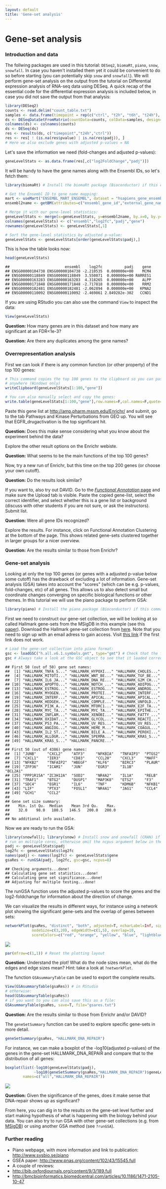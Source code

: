 ```yaml
---		
layout: default		
title: 'Gene-set analysis'		
---		
```


# Gene-set analysis

### Introduction and data

The follwing packages are used in this tutorial: `DESeq2`, `biomaRt`, `piano`, `snow`, `snowfall`. In case you haven't installed them yet it could be convenient to do so before starting (you can potentially skip `snow` and `snowfall`). We will perform gene-set analysis on the output from the tutorial on Differential expression analysis of RNA-seq data using DESeq. A quick recap of the essential code for the differential expression analysis is included below, in case you did not save the output from that analysis:

``` r
library(DESeq2)
counts <- read.delim("count_table.txt")
samples <- data.frame(timepoint = rep(c("ctrl", "t2h", "t6h", "t24h"), each=3))
ds <- DESeqDataSetFromMatrix(countData=counts, colData=samples, design=~timepoint)
colnames(ds) <- colnames(counts)
ds <- DESeq(ds)
res <- results(ds, c("timepoint","t24h","ctrl"))
res <- res[ ! (is.na(res$pvalue) | is.na(res$padj)), ]
# Here we also exclude genes with adjusted p-values = NA
```

Let's save the information we need (fold-changes and adjusted p-values):

``` r
geneLevelStats <- as.data.frame(res[,c("log2FoldChange","padj")])
```

It will be handy to have the gene names along with the Ensembl IDs, so let's fetch them:

``` r
library(biomaRt) # Install the biomaRt package (Bioconductor) if this command does not work

# Get the Ensembl ID to gene name mapping:
mart <- useMart("ENSEMBL_MART_ENSEMBL", dataset = "hsapiens_gene_ensembl", host="www.ensembl.org")
ensembl2name <- getBM(attributes=c("ensembl_gene_id","external_gene_name"),mart=mart)

# Merge it with our gene-level statistics:
geneLevelStats <- merge(x=geneLevelStats, y=ensembl2name, by.x=0, by.y=1, all.x=TRUE)
colnames(geneLevelStats) <- c("ensembl","log2fc","padj","gene")
rownames(geneLevelStats) <- geneLevelStats[,1]

# Sort the gene-level statistics by adjusted p-value:
geneLevelStats <- geneLevelStats[order(geneLevelStats$padj),]
```

This is how the table looks now:

``` r
head(geneLevelStats)
```

    ##                         ensembl    log2fc          padj    gene
    ## ENSG00000104738 ENSG00000104738 -2.210535  0.000000e+00    MCM4
    ## ENSG00000118849 ENSG00000118849  3.550871  0.000000e+00 RARRES1
    ## ENSG00000163283 ENSG00000163283  4.318265  0.000000e+00    ALPP
    ## ENSG00000171848 ENSG00000171848 -2.717818  0.000000e+00    RRM2
    ## ENSG00000182481 ENSG00000182481 -2.062894  0.000000e+00   KPNA2
    ## ENSG00000110092 ENSG00000110092 -2.469861 2.849282e-302   CCND1

If you are using RStudio you can also use the command `View` to inspect the data:

``` r
View(geneLevelStats)
```

**Question:** How many genes are in this dataset and how many are significant at an FDR&lt;1e-3?

**Question:** Are there any duplicates among the gene names?

### Overrepresentation analysis

First we can look if there is any common function (or other property) of the top 100 genes:

``` r
# This command copies the top 100 genes to the clipboard so you can paste it
# anywhere (Windows only)
writeClipboard(geneLevelStats[1:100,"gene"])

# You can also manually select and copy the genes:
write.table(geneLevelStats[1:100,"gene"],row.names=F,col.names=F,quote=F)
```

Paste this gene list at <http://amp.pharm.mssm.edu/Enrichr/> and submit, go to the tab Pathways and Kinase Perturbations from GEO up. You will see that EGFR\_drugactivation is the top significant hit.

**Question:** Does this make sense considering what you know about the experiment behind the data?

Explore the other result options on the Enrichr webiste.

**Question:** What seems to be the main functions of the top 100 genes?

Now, try a new run of Enrichr, but this time on the top 200 genes (or choose your own cutoff).

**Question:** Do the results look similar?

If you want to, also try out DAVID. Go to the [*Functional Annotation* page](https://david.ncifcrf.gov/summary.jsp) and make sure the Upload tab is visible. Paste the copied gene-list, select the correct identifier, and select whether this is a gene list or background (discuss with other students if you are not sure, or ask the instructors). Submit list.

**Question:** Were all gene IDs recognized?

Explore the results. For instance, click on Functional Annotation Clustering at the bottom of the page. This shows related gene-sets clustered together in larger groups for a nicer overview.

**Question:** Are the results similar to those from Enrichr?

### Gene-set analysis

Looking at only the top 100 genes (or genes with a adjusted p-value below some cutoff) has the drawback of excluding a lot of information. Gene-set analysis (GSA) takes into account the "scores" (which can be e.g. p-values, fold-changes, etc) of all genes. This allows us to also detect small but coordinate changes converging on specific biological functions or other themes. In this tutorial we will use the piano package to perform GSA:

``` r
library(piano) # Install the piano package (Bioconductor) if this command does not work
```

First we need to construct our gene-set collection, we will be looking at so called Hallmark gene-sets from the MSigDB in this example (see this [paper](http://www.cell.com/cell-systems/abstract/S2405-4712(15)00218-5)). Download the Hallmark gene-set collection from [here](http://software.broadinstitute.org/gsea/msigdb/download_file.jsp?filePath=/resources/msigdb/5.1/h.all.v5.1.symbols.gmt). Note that you need to sign up with an email adress to gain access. Visit [this link](http://software.broadinstitute.org/gsea/msigdb/collections.jsp#H) if the first link does not work.

``` r
# Load the gene-set collection into piano format:
gsc <- loadGSC("h.all.v6.1.symbols.gmt", type="gmt") # Check that the filename matches the file that you downloaded
gsc # Always take a look at the GSC object to see that it loaded correctly
```

    ## First 50 (out of 50) gene set names:
    ##  [1] "HALLMARK_TNFA_S..." "HALLMARK_HYPOXI..." "HALLMARK_CHOLES..."
    ##  [4] "HALLMARK_MITOTI..." "HALLMARK_WNT_BE..." "HALLMARK_TGF_BE..."
    ##  [7] "HALLMARK_IL6_JA..." "HALLMARK_DNA_RE..." "HALLMARK_G2M_CH..."
    ## [10] "HALLMARK_APOPTO..." "HALLMARK_NOTCH_..." "HALLMARK_ADIPOG..."
    ## [13] "HALLMARK_ESTROG..." "HALLMARK_ESTROG..." "HALLMARK_ANDROG..."
    ## [16] "HALLMARK_MYOGEN..." "HALLMARK_PROTEI..." "HALLMARK_INTERF..."
    ## [19] "HALLMARK_INTERF..." "HALLMARK_APICAL..." "HALLMARK_APICAL..."
    ## [22] "HALLMARK_HEDGEH..." "HALLMARK_COMPLE..." "HALLMARK_UNFOLD..."
    ## [25] "HALLMARK_PI3K_A..." "HALLMARK_MTORC1..." "HALLMARK_E2F_TA..."
    ## [28] "HALLMARK_MYC_TA..." "HALLMARK_MYC_TA..." "HALLMARK_EPITHE..."
    ## [31] "HALLMARK_INFLAM..." "HALLMARK_XENOBI..." "HALLMARK_FATTY_..."
    ## [34] "HALLMARK_OXIDAT..." "HALLMARK_GLYCOL..." "HALLMARK_REACTI..."
    ## [37] "HALLMARK_P53_PA..." "HALLMARK_UV_RES..." "HALLMARK_UV_RES..."
    ## [40] "HALLMARK_ANGIOG..." "HALLMARK_HEME_M..." "HALLMARK_COAGUL..."
    ## [43] "HALLMARK_IL2_ST..." "HALLMARK_BILE_A..." "HALLMARK_PEROXI..."
    ## [46] "HALLMARK_ALLOGR..." "HALLMARK_SPERMA..." "HALLMARK_KRAS_S..."
    ## [49] "HALLMARK_KRAS_S..." "HALLMARK_PANCRE..."
    ##
    ## First 50 (out of 4386) gene names:
    ##  [1] "JUNB"     "CXCL2"    "ATF3"     "NFKBIA"   "TNFAIP3"  "PTGS2"   
    ##  [7] "CXCL1"    "IER3"     "CD83"     "CCL20"    "CXCL3"    "MAFF"    
    ## [13] "NFKB2"    "TNFAIP2"  "HBEGF"    "KLF6"     "BIRC3"    "PLAUR"   
    ## [19] "ZFP36"    "ICAM1"    "JUN"      "EGR3"     "IL1B"     "BCL2A1"  
    ## [25] "PPP1R15A" "ZC3H12A"  "SOD2"     "NR4A2"    "IL1A"     "RELB"    
    ## [31] "TRAF1"    "BTG2"     "DUSP1"    "MAP3K8"   "ETS2"     "F3"      
    ## [37] "SDC4"     "EGR1"     "IL6"      "TNF"      "KDM6B"    "NFKB1"   
    ## [43] "LIF"      "PTX3"     "FOSL1"    "NR4A1"    "JAG1"     "CCL4"    
    ## [49] "GCH1"     "CCL2"    
    ##
    ## Gene set size summary:
    ##    Min. 1st Qu.  Median    Mean 3rd Qu.    Max.
    ##    32.0    98.0   180.5   146.5   200.0   200.0
    ##
    ## No additional info available.

Now we are ready to run the GSA:

``` r
library(snowfall); library(snow) # Install snow and snowfall (CRAN) if you want to
# run on multiple cores, otherwise omit the ncpus argument below in the call to runGSA
padj <- geneLevelStats$padj
log2fc <- geneLevelStats$log2fc
names(padj) <- names(log2fc) <- geneLevelStats$gene
gsaRes <- runGSA(padj, log2fc, gsc=gsc, ncpus=8)
```

    ## Checking arguments...done!
    ## Calculating gene set statistics...done!
    ## Calculating gene set significance...done!
    ## Adjusting for multiple testing...done!

The runGSA function uses the adjusted p-values to score the genes and the log2-foldchange for information about the direction of change.

We can visualize the results in different ways, for instance using a network plot showing the significant gene-sets and the overlap of genes between sets:

``` r
networkPlot(gsaRes, "distinct", "both", adjusted=T, ncharLabel=Inf, significance=0.01,
            nodeSize=c(3,20), edgeWidth=c(1,5), overlap=10,
            scoreColors=c("red", "orange", "yellow", "blue", "lightblue", "lightgreen"))
```

![](images/networkplot-1.png)

``` r
par(mfrow=c(1,1)) # Reset the plotting layout
```

**Question:** Understand the plot! What do the node sizes mean, what do the edges and edge sizes mean? Hint: take a look at `?networkPlot`.

The function `GSAsummaryTable` can be used to export the complete results.

``` r
View(GSAsummaryTable(gsaRes)) # in RStudio
# otherwise:
head(GSAsummaryTable(gsaRes))
# if you want to you can also save this as a file:
GSAsummaryTable(gsaRes, save=T, file="gsares.txt")
```

**Question:** Are the results similar to those from Enrichr and/or DAVID?

The `geneSetSummary` function can be used to explore specific gene-sets in more detail.

``` r
geneSetSummary(gsaRes, "HALLMARK_DNA_REPAIR")
```

For instance, we can make a boxplot of the -log10(adjusted p-values) of the genes in the gene-set HALLMARK\_DNA\_REPAIR and compare that to the distribution of all genes:

``` r
boxplot(list(-log10(geneLevelStats$padj),
             -log10(geneSetSummary(gsaRes,"HALLMARK_DNA_REPAIR")$geneLevelStats)),
        names=c("all","HALLMARK_DNA_REPAIR"))
```

![](images/boxplot-1.png)

**Question:** Given the significance of the genes, does it make sense that DNA-repair shows up as significant?

From here, you can dig in to the results on the gene-set level further and start making hypothesis of what is happening with the biology behind your data. You can also try to run GSA with other gene-set collections (e.g. from [MSigDB](http://software.broadinstitute.org/gsea/msigdb/)) or using another GSA method (see `?runGSA`).

### Further reading

-   Piano webpage, with more information and link to publication: <http://www.sysbio.se/piano>
-   GSEA paper: <http://www.pnas.org/content/102/43/15545.full>
-   A couple of reviews:
-   <http://bib.oxfordjournals.org/content/9/3/189.full>
-   <http://bmcbioinformatics.biomedcentral.com/articles/10.1186/1471-2105-10-47>
